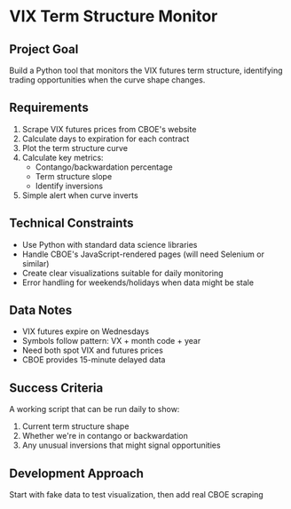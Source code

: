 # VIX Term Structure Monitor

## Project Goal
Build a Python tool that monitors the VIX futures term structure, identifying trading opportunities when the curve shape changes.

## Requirements
1. Scrape VIX futures prices from CBOE's website
2. Calculate days to expiration for each contract
3. Plot the term structure curve
4. Calculate key metrics:
   - Contango/backwardation percentage
   - Term structure slope
   - Identify inversions
5. Simple alert when curve inverts

## Technical Constraints
- Use Python with standard data science libraries
- Handle CBOE's JavaScript-rendered pages (will need Selenium or similar)
- Create clear visualizations suitable for daily monitoring
- Error handling for weekends/holidays when data might be stale

## Data Notes
- VIX futures expire on Wednesdays
- Symbols follow pattern: VX + month code + year
- Need both spot VIX and futures prices
- CBOE provides 15-minute delayed data

## Success Criteria
A working script that can be run daily to show:
1. Current term structure shape
2. Whether we're in contango or backwardation
3. Any unusual inversions that might signal opportunities

## Development Approach
Start with fake data to test visualization, then add real CBOE scraping

